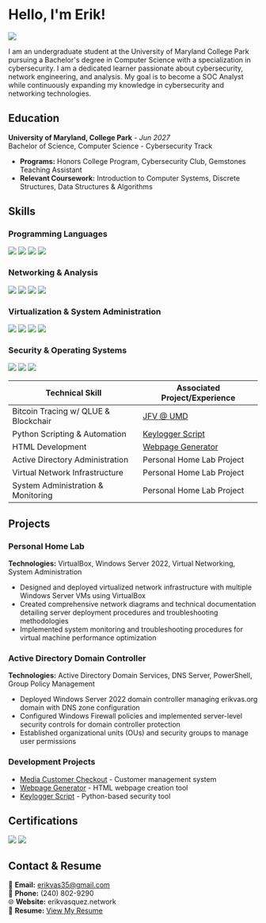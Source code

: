 # Hello, I'm Erik!
<a href="www.linkedin.com/in/erikvas35"><img src="https://img.shields.io/badge/-LinkedIn-0072b1?&style=for-the-badge&logo=linkedin&logoColor=white" /></a>

I am an undergraduate student at the University of Maryland College Park pursuing a Bachelor's degree in Computer Science with a specialization in cybersecurity. I am a dedicated learner passionate about cybersecurity, network engineering, and analysis. My goal is to become a SOC Analyst while continuously expanding my knowledge in cybersecurity and networking technologies.

## Education
**University of Maryland, College Park** - *Jun 2027*  
Bachelor of Science, Computer Science - Cybersecurity Track
- **Programs:** Honors College Program, Cybersecurity Club, Gemstones Teaching Assistant
- **Relevant Coursework:** Introduction to Computer Systems, Discrete Structures, Data Structures & Algorithms

## Skills

### Programming Languages
<div>
    <img src="https://img.shields.io/badge/-Java-007396?&style=for-the-badge&logo=java&logoColor=white" />
    <img src="https://img.shields.io/badge/-Python-3776AB?&style=for-the-badge&logo=python&logoColor=white" />
    <img src="https://img.shields.io/badge/-HTML-E34F26?&style=for-the-badge&logo=html5&logoColor=white" />
    <img src="https://img.shields.io/badge/-R-276DC3?&style=for-the-badge&logo=r&logoColor=white" />
</div>

### Networking & Analysis
<div>
    <img src="https://img.shields.io/badge/-Wireshark-1679A7?&style=for-the-badge&logo=Wireshark&logoColor=white" />
    <img src="https://img.shields.io/badge/-Netflow-0070C0?&style=for-the-badge&logo=Flow&logoColor=white" />
    <img src="https://img.shields.io/badge/-Zenmap-32CD32?&style=for-the-badge&logo=Zenmap&logoColor=white" />
    <img src="https://img.shields.io/badge/-Nmap-339933?&style=for-the-badge&logo=Nmap&logoColor=white" />
</div>

### Virtualization & System Administration
<div>
    <img src="https://img.shields.io/badge/-VirtualBox-1E1E1E?&style=for-the-badge&logo=VirtualBox&logoColor=white" />
    <img src="https://img.shields.io/badge/-Windows_Server-0078D4?&style=for-the-badge&logo=windows&logoColor=white" />
    <img src="https://img.shields.io/badge/-Active_Directory-0078D4?&style=for-the-badge&logo=windows&logoColor=white" />
    <img src="https://img.shields.io/badge/-PowerShell-5391FE?&style=for-the-badge&logo=powershell&logoColor=white" />
</div>

### Security & Operating Systems
<div>
    <img src="https://img.shields.io/badge/-Kali_Linux-557C87?&style=for-the-badge&logo=Kali&logoColor=white" />
    <img src="https://img.shields.io/badge/-Windows-0078D4?&style=for-the-badge&logo=windows&logoColor=white" />
    <img src="https://img.shields.io/badge/-macOS-000000?&style=for-the-badge&logo=apple&logoColor=white" />
</div>

| Technical Skill                               | Associated Project/Experience  |
|-----------------------------------------------|----------------------------|
| Bitcoin Tracing w/ QLUE & Blockchair         | <a href="https://www.rhsmith.umd.edu/news/umds-justice-fraud-victims-host-business-fraud-prevention-seminar">JFV @ UMD</a> |
| Python Scripting & Automation                | <a href="https://github.com/erikvas35/Keylogger/tree/main">Keylogger Script</a> |
| HTML Development                              | <a href="https://github.com/erikvas35/Webpage-Generator/tree/main">Webpage Generator</a> |
| Active Directory Administration               | Personal Home Lab Project |
| Virtual Network Infrastructure                | Personal Home Lab Project |
| System Administration & Monitoring            | Personal Home Lab Project |

## Projects

### Personal Home Lab
**Technologies:** VirtualBox, Windows Server 2022, Virtual Networking, System Administration
- Designed and deployed virtualized network infrastructure with multiple Windows Server VMs using VirtualBox
- Created comprehensive network diagrams and technical documentation detailing server deployment procedures and troubleshooting methodologies
- Implemented system monitoring and troubleshooting procedures for virtual machine performance optimization

### Active Directory Domain Controller
**Technologies:** Active Directory Domain Services, DNS Server, PowerShell, Group Policy Management
- Deployed Windows Server 2022 domain controller managing erikvas.org domain with DNS zone configuration
- Configured Windows Firewall policies and implemented server-level security controls for domain controller protection
- Established organizational units (OUs) and security groups to manage user permissions

### Development Projects
- <a href="https://github.com/erikvas35/Media-Customer-Checkout">Media Customer Checkout</a> - Customer management system
- <a href="https://github.com/erikvas35/Webpage-Generator/tree/main">Webpage Generator</a> - HTML webpage creation tool
- <a href="https://github.com/erikvas35/Keylogger/tree/main">Keylogger Script</a> - Python-based security tool

## Certifications
<div>
    <img src="https://img.shields.io/badge/-Intro_to_Cybersecurity_Cisco-0072C6?&style=for-the-badge&logo=Cisco&logoColor=white" />
    <img src="https://img.shields.io/badge/-Google_Cybersecurity_Certification-4285F4?&style=for-the-badge&logo=Google&logoColor=white" />
</div>

## Contact & Resume
📧 **Email:** erikvas35@gmail.com  
📱 **Phone:** (240) 802-9290  
🌐 **Website:** erikvasquez.network  
📄 **Resume:** [View My Resume](https://docs.google.com/document/d/1OQ9d3sX1wYIs3w6E9GYTxFbcLDW75P62/edit?usp=sharing&ouid=101746136356710485051&rtpof=true&sd=true)
